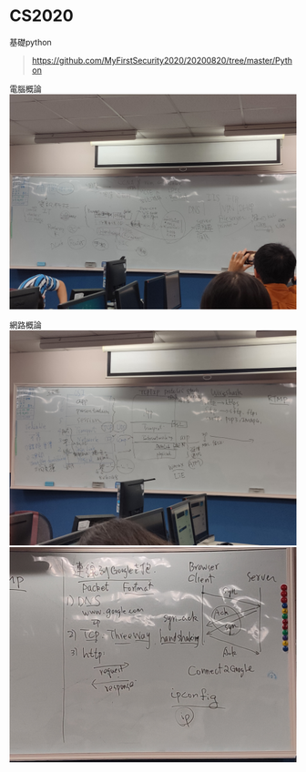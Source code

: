 # CS2020
基礎python
>https://github.com/MyFirstSecurity2020/20200820/tree/master/Python


電腦概論  
![image](https://github.com/Ruby-Dog/CS2020/blob/master/IMG20201016095330.jpg)  

網路概論  
![image](https://github.com/Ruby-Dog/CS2020/blob/master/IMG20201023100105.jpg)
![image](https://github.com/Ruby-Dog/CS2020/blob/master/IMG20201023100114.jpg)
